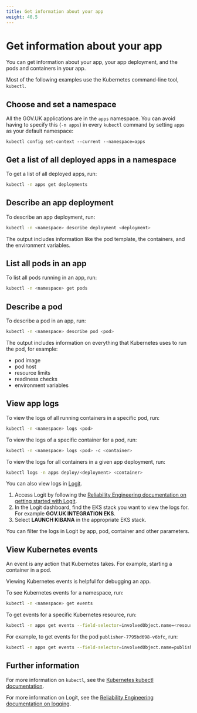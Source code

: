 ```yaml
---
title: Get information about your app
weight: 40.5
---
```


# Get information about your app

You can get information about your app, your app deployment, and the pods and containers in your app.

Most of the following examples use the Kubernetes command-line tool, `kubectl`.

## Choose and set a namespace

All the GOV.UK applications are in the `apps` namespace. You can avoid having to specify this (`-n apps`) in every `kubectl` command by setting `apps` as your default namespace:

`kubectl config set-context --current --namespace=apps`

## Get a list of all deployed apps in a namespace

To get a list of all deployed apps, run:

```sh
kubectl -n apps get deployments
```

## Describe an app deployment

To describe an app deployment, run:

```sh
kubectl -n <namespace> describe deployment <deployment>
```

The output includes information like the pod template, the containers, and the environment variables.

## List all pods in an app

To list all pods running in an app, run:

```sh
kubectl -n <namespace> get pods
```

## Describe a pod

To describe a pod in an app, run:

```sh
kubectl -n <namespace> describe pod <pod>
```

The output includes information on everything that Kubernetes uses to run the pod, for example:

- pod image
- pod host
- resource limits
- readiness checks
- environment variables

## View app logs

To view the logs of all running containers in a specific pod, run:

```sh
kubectl -n <namespace> logs <pod>
```

To view the logs of a specific container for a pod, run:

```sh
kubectl -n <namespace> logs <pod> -c <container>
```

To view the logs for all containers in a given app deployment, run:

```sh
kubectl logs -n apps deploy/<deployment> <container>
```

You can also view logs in [Logit](https://logit.io/).

1. Access Logit by following the [Reliability Engineering documentation on getting started with Logit](https://reliability-engineering.cloudapps.digital/logging.html#get-started-with-logit).
1. In the Logit dashboard, find the EKS stack you want to view the logs for. For example __GOV.UK INTEGRATION EKS__.
1. Select __LAUNCH KIBANA__ in the appropriate EKS stack.

You can filter the logs in Logit by app, pod, container and other parameters.

## View Kubernetes events

An event is any action that Kubernetes takes. For example, starting a container in a pod.

Viewing Kubernetes events is helpful for debugging an app.

To see Kubernetes events for a namespace, run:

```sh
kubectl -n <namespace> get events
```

To get events for a specific Kubernetes resource, run:

```sh
kubectl -n apps get events --field-selector=involvedObject.name=<resource>
```

For example, to get events for the pod `publisher-7795bd698-v6bfc`, run:

```sh
kubectl -n apps get events --field-selector=involvedObject.name=publisher-7795bd698-v6bfc
```

## Further information

For more information on `kubectl`, see the [Kubernetes kubectl documentation](https://kubernetes.io/docs/reference/kubectl/).

For more information on Logit, see the [Reliability Engineering documentation on logging](https://reliability-engineering.cloudapps.digital/logging.html#logging).
